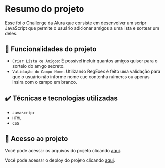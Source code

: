 # Resumo do projeto
Esse foi o Challenge da Alura que consiste em desenvolver um scripr JavaScript que permite o usuário adicionar amigos a uma lista e sortear um deles.

## 🔨 Funcionalidades do projeto

- `Criar Lista de Amigos`: É possível incluir quantos amigos quiser para o sorteio do amigo secreto.
- `Validação do Campo Nome`: Utilizando RegExex é feito uma validação para que o usuário não informe nome que contenha números ou apenas insira com o campo em branco.
## ✔️ Técnicas e tecnologias utilizadas

- ``JavaScript``
- ``HTML``
- ``CSS``

## 📁 Acesso ao projeto
Você pode acessar os arquivos do projeto clicando [aqui](https://github.com/viniciogomes92/JS4/tree/main/challenge-amigo-secreto_pt).

Você pode acessar o deploy do projeto clicando [aqui](https://js-amigo-secreto.vercel.app).
